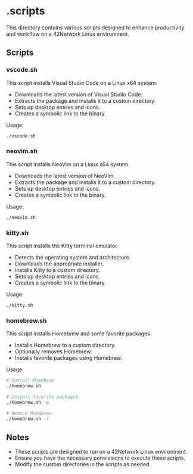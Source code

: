 # .scripts

This directory contains various scripts designed to enhance productivity and workflow on a 42Network Linux environment.

## Scripts

### vscode.sh

This script installs Visual Studio Code on a Linux x64 system.

- Downloads the latest version of Visual Studio Code.
- Extracts the package and installs it to a custom directory.
- Sets up desktop entries and icons.
- Creates a symbolic link to the binary.

Usage:
```bash
./vscode.sh
```

### neovim.sh

This script installs NeoVim on a Linux x64 system.

- Downloads the latest version of NeoVim.
- Extracts the package and installs it to a custom directory.
- Sets up desktop entries and icons.
- Creates a symbolic link to the binary.

Usage:
```bash
./neovim.sh
```

### kitty.sh

This script installs the Kitty terminal emulator.

- Detects the operating system and architecture.
- Downloads the appropriate installer.
- Installs Kitty to a custom directory.
- Sets up desktop entries and icons.
- Creates a symbolic link to the binary.

Usage:
```bash
./kitty.sh
```

### homebrew.sh

This script installs Homebrew and some favorite packages.

- Installs Homebrew to a custom directory.
- Optionally removes Homebrew.
- Installs favorite packages using Homebrew.

Usage:
```bash
# Install Homebrew
./homebrew.sh

# Install favorite packages
./homebrew.sh -p

# Remove Homebrew
./homebrew.sh -r
```

## Notes

- These scripts are designed to run on a 42Network Linux environment.
- Ensure you have the necessary permissions to execute these scripts.
- Modify the custom directories in the scripts as needed.
